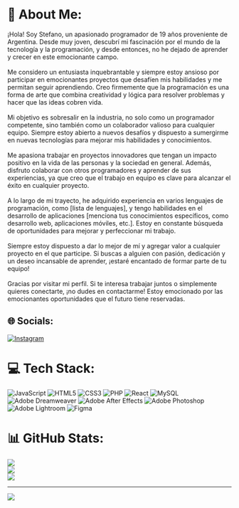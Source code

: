 # 💫 About Me:
¡Hola! Soy Stefano, un apasionado programador de 19 años proveniente de Argentina. Desde muy joven, descubrí mi fascinación por el mundo de la tecnología y la programación, y desde entonces, no he dejado de aprender y crecer en este emocionante campo.<br><br>Me considero un entusiasta inquebrantable y siempre estoy ansioso por participar en emocionantes proyectos que desafíen mis habilidades y me permitan seguir aprendiendo. Creo firmemente que la programación es una forma de arte que combina creatividad y lógica para resolver problemas y hacer que las ideas cobren vida.<br><br>Mi objetivo es sobresalir en la industria, no solo como un programador competente, sino también como un colaborador valioso para cualquier equipo. Siempre estoy abierto a nuevos desafíos y dispuesto a sumergirme en nuevas tecnologías para mejorar mis habilidades y conocimientos.<br><br>Me apasiona trabajar en proyectos innovadores que tengan un impacto positivo en la vida de las personas y la sociedad en general. Además, disfruto colaborar con otros programadores y aprender de sus experiencias, ya que creo que el trabajo en equipo es clave para alcanzar el éxito en cualquier proyecto.<br><br>A lo largo de mi trayecto, he adquirido experiencia en varios lenguajes de programación, como [lista de lenguajes], y tengo habilidades en el desarrollo de aplicaciones [menciona tus conocimientos específicos, como desarrollo web, aplicaciones móviles, etc.]. Estoy en constante búsqueda de oportunidades para mejorar y perfeccionar mi trabajo.<br><br>Siempre estoy dispuesto a dar lo mejor de mí y agregar valor a cualquier proyecto en el que participe. Si buscas a alguien con pasión, dedicación y un deseo incansable de aprender, ¡estaré encantado de formar parte de tu equipo!<br><br>Gracias por visitar mi perfil. Si te interesa trabajar juntos o simplemente quieres conectarte, ¡no dudes en contactarme! Estoy emocionado por las emocionantes oportunidades que el futuro tiene reservadas.


## 🌐 Socials:
[![Instagram](https://img.shields.io/badge/Instagram-%23E4405F.svg?logo=Instagram&logoColor=white)](https://instagram.com/1stefano_) 

# 💻 Tech Stack:
![JavaScript](https://img.shields.io/badge/javascript-%23323330.svg?style=for-the-badge&logo=javascript&logoColor=%23F7DF1E) ![HTML5](https://img.shields.io/badge/html5-%23E34F26.svg?style=for-the-badge&logo=html5&logoColor=white) ![CSS3](https://img.shields.io/badge/css3-%231572B6.svg?style=for-the-badge&logo=css3&logoColor=white) ![PHP](https://img.shields.io/badge/php-%23777BB4.svg?style=for-the-badge&logo=php&logoColor=white) ![React](https://img.shields.io/badge/react-%2320232a.svg?style=for-the-badge&logo=react&logoColor=%2361DAFB) ![MySQL](https://img.shields.io/badge/mysql-%2300f.svg?style=for-the-badge&logo=mysql&logoColor=white) ![Adobe Dreamweaver](https://img.shields.io/badge/Adobe%20Dreamweaver-FF61F6.svg?style=for-the-badge&logo=Adobe%20Dreamweaver&logoColor=white) ![Adobe After Effects](https://img.shields.io/badge/Adobe%20After%20Effects-9999FF.svg?style=for-the-badge&logo=Adobe%20After%20Effects&logoColor=white) ![Adobe Photoshop](https://img.shields.io/badge/adobephotoshop-%2331A8FF.svg?style=for-the-badge&logo=adobephotoshop&logoColor=white) ![Adobe Lightroom](https://img.shields.io/badge/Adobe%20Lightroom-31A8FF.svg?style=for-the-badge&logo=Adobe%20Lightroom&logoColor=white) 	![Figma](https://img.shields.io/badge/figma-%23F24E1E.svg?style=for-the-badge&logo=figma&logoColor=white)
# 📊 GitHub Stats:
![](https://github-readme-stats.vercel.app/api?username=stfno7&theme=radical&hide_border=false&include_all_commits=false&count_private=false)<br/>
![](https://github-readme-streak-stats.herokuapp.com/?user=stfno7&theme=radical&hide_border=false)<br/>
![](https://github-readme-stats.vercel.app/api/top-langs/?username=stfno7&theme=radical&hide_border=false&include_all_commits=false&count_private=false&layout=compact)

---
[![](https://visitcount.itsvg.in/api?id=stfno7&icon=0&color=0)](https://visitcount.itsvg.in)

<!-- Proudly created with GPRM ( https://gprm.itsvg.in ) -->
